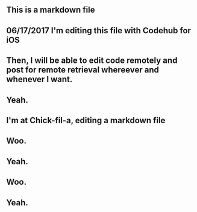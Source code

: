 ## This is a markdown file
## 06/17/2017 I'm editing this file with Codehub for iOS
## Then, I will be able to edit code remotely and post for remote retrieval whereever and whenever I want.  
## Yeah.  
## I'm at Chick-fil-a, editing a markdown file
## Woo.
## Yeah.
## Woo.
## Yeah.